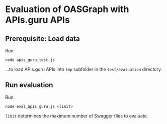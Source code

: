 # Evaluation of OASGraph with APIs.guru APIs

## Prerequisite: Load data
Run:
```
node apis_guru_test.js
```
...to load APIs.guru APIs into `tmp` subfolder in the `test/evaluation` directory.

## Run evaluation
Run:
```
node eval_apis.guru.js <limit>
```

`limit` determines the maximum number of Swagger files to evaluate.
